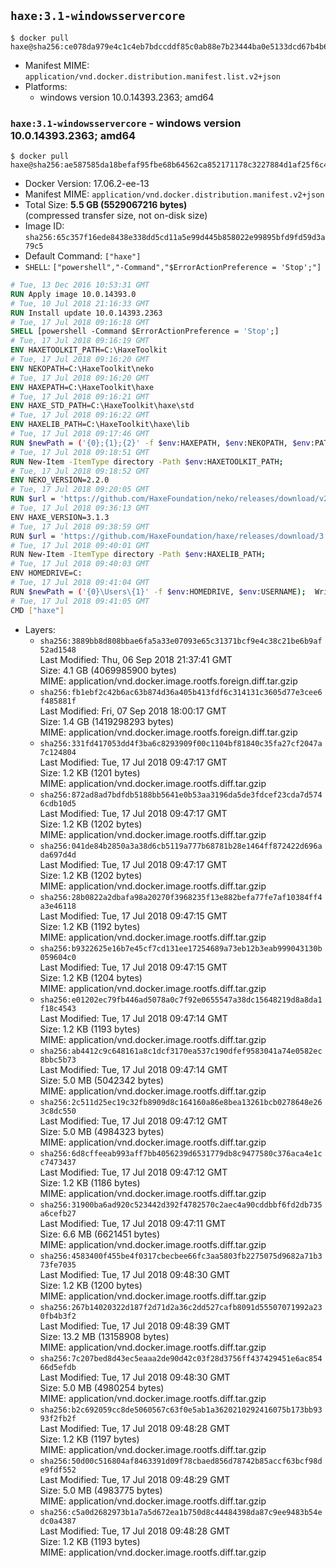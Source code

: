 ## `haxe:3.1-windowsservercore`

```console
$ docker pull haxe@sha256:ce078da979e4c1c4eb7bdccddf85c0ab88e7b23444ba0e5133dcd67b4b60fd32
```

-	Manifest MIME: `application/vnd.docker.distribution.manifest.list.v2+json`
-	Platforms:
	-	windows version 10.0.14393.2363; amd64

### `haxe:3.1-windowsservercore` - windows version 10.0.14393.2363; amd64

```console
$ docker pull haxe@sha256:ae587585da18befaf95fbe68b64562ca852171178c3227884d1af25f6c4f4317
```

-	Docker Version: 17.06.2-ee-13
-	Manifest MIME: `application/vnd.docker.distribution.manifest.v2+json`
-	Total Size: **5.5 GB (5529067216 bytes)**  
	(compressed transfer size, not on-disk size)
-	Image ID: `sha256:65c357f16ede8438e338dd5cd11a5e99d445b858022e99895bfd9fd59d3a79c5`
-	Default Command: `["haxe"]`
-	`SHELL`: `["powershell","-Command","$ErrorActionPreference = 'Stop';"]`

```dockerfile
# Tue, 13 Dec 2016 10:53:31 GMT
RUN Apply image 10.0.14393.0
# Tue, 10 Jul 2018 21:16:33 GMT
RUN Install update 10.0.14393.2363
# Tue, 17 Jul 2018 09:16:18 GMT
SHELL [powershell -Command $ErrorActionPreference = 'Stop';]
# Tue, 17 Jul 2018 09:16:19 GMT
ENV HAXETOOLKIT_PATH=C:\HaxeToolkit
# Tue, 17 Jul 2018 09:16:20 GMT
ENV NEKOPATH=C:\HaxeToolkit\neko
# Tue, 17 Jul 2018 09:16:20 GMT
ENV HAXEPATH=C:\HaxeToolkit\haxe
# Tue, 17 Jul 2018 09:16:21 GMT
ENV HAXE_STD_PATH=C:\HaxeToolkit\haxe\std
# Tue, 17 Jul 2018 09:16:22 GMT
ENV HAXELIB_PATH=C:\HaxeToolkit\haxe\lib
# Tue, 17 Jul 2018 09:17:46 GMT
RUN $newPath = ('{0};{1};{2}' -f $env:HAXEPATH, $env:NEKOPATH, $env:PATH); 	Write-Host ('Updating PATH: {0}' -f $newPath); 	[Environment]::SetEnvironmentVariable('PATH', $newPath, [EnvironmentVariableTarget]::Machine);
# Tue, 17 Jul 2018 09:18:51 GMT
RUN New-Item -ItemType directory -Path $env:HAXETOOLKIT_PATH;
# Tue, 17 Jul 2018 09:18:52 GMT
ENV NEKO_VERSION=2.2.0
# Tue, 17 Jul 2018 09:20:05 GMT
RUN $url = 'https://github.com/HaxeFoundation/neko/releases/download/v2-2-0/neko-2.2.0-win.zip'; 	Write-Host ('Downloading {0} ...' -f $url); 	[Net.ServicePointManager]::SecurityProtocol = [Net.SecurityProtocolType]::Tls12; 	Invoke-WebRequest -Uri $url -OutFile 'neko.zip'; 		Write-Host 'Verifying sha256 (93d7ca96698a6825f38ca8eea49e2e6b691c0849270174f6c1bd531290db8d69) ...'; 	if ((Get-FileHash neko.zip -Algorithm sha256).Hash -ne '93d7ca96698a6825f38ca8eea49e2e6b691c0849270174f6c1bd531290db8d69') { 		Write-Host 'FAILED!'; 		exit 1; 	}; 		Write-Host 'Expanding ...'; 	New-Item -ItemType directory -Path tmp; 	Expand-Archive -Path neko.zip -DestinationPath tmp; 	if (Test-Path tmp\neko.exe) { Move-Item tmp $env:NEKOPATH } 	else { Move-Item (Resolve-Path tmp\neko* | Select -ExpandProperty Path) $env:NEKOPATH }; 		Write-Host 'Removing ...'; 	Remove-Item -Path neko.zip, tmp -Force -Recurse -ErrorAction Ignore; 		Write-Host 'Verifying install ...'; 	Write-Host '  neko -version'; neko -version; 		Write-Host 'Complete.';
# Tue, 17 Jul 2018 09:36:13 GMT
ENV HAXE_VERSION=3.1.3
# Tue, 17 Jul 2018 09:38:59 GMT
RUN $url = 'https://github.com/HaxeFoundation/haxe/releases/download/3.1.3/haxe-3.1.3-win.zip'; 	Write-Host ('Downloading {0} ...' -f $url); 	[Net.ServicePointManager]::SecurityProtocol = [Net.SecurityProtocolType]::Tls12; 	Invoke-WebRequest -Uri $url -OutFile haxe.zip; 		Write-Host 'Verifying sha256 (4cf84cdbf7960a61ae70b0d9166c6f9bde16388c3b81e54af91446f4c9e44ae4) ...'; 	if ((Get-FileHash haxe.zip -Algorithm sha256).Hash -ne '4cf84cdbf7960a61ae70b0d9166c6f9bde16388c3b81e54af91446f4c9e44ae4') { 		Write-Host 'FAILED!'; 		exit 1; 	}; 		Write-Host 'Expanding ...'; 	New-Item -ItemType directory -Path tmp; 	Expand-Archive -Path haxe.zip -DestinationPath tmp; 	if (Test-Path tmp\haxe.exe) { Move-Item tmp $env:HAXEPATH } 	else { Move-Item (Resolve-Path tmp\haxe* | Select -ExpandProperty Path) $env:HAXEPATH }; 		Write-Host 'Removing ...'; 	Remove-Item -Path haxe.zip, tmp -Force -Recurse -ErrorAction Ignore; 		Write-Host 'Verifying install ...'; 	Write-Host '  haxe -version'; haxe -version; 		Write-Host 'Complete.';
# Tue, 17 Jul 2018 09:40:01 GMT
RUN New-Item -ItemType directory -Path $env:HAXELIB_PATH;
# Tue, 17 Jul 2018 09:40:03 GMT
ENV HOMEDRIVE=C:
# Tue, 17 Jul 2018 09:41:04 GMT
RUN $newPath = ('{0}\Users\{1}' -f $env:HOMEDRIVE, $env:USERNAME); 	Write-Host ('Updating HOMEPATH: {0}' -f $newPath); 	[Environment]::SetEnvironmentVariable('HOMEPATH', $newPath, [EnvironmentVariableTarget]::Machine);
# Tue, 17 Jul 2018 09:41:05 GMT
CMD ["haxe"]
```

-	Layers:
	-	`sha256:3889bb8d808bbae6fa5a33e07093e65c31371bcf9e4c38c21be6b9af52ad1548`  
		Last Modified: Thu, 06 Sep 2018 21:37:41 GMT  
		Size: 4.1 GB (4069985900 bytes)  
		MIME: application/vnd.docker.image.rootfs.foreign.diff.tar.gzip
	-	`sha256:fb1ebf2c42b6ac63b874d36a405b413fdf6c314131c3605d77e3cee6f485881f`  
		Last Modified: Fri, 07 Sep 2018 18:00:17 GMT  
		Size: 1.4 GB (1419298293 bytes)  
		MIME: application/vnd.docker.image.rootfs.foreign.diff.tar.gzip
	-	`sha256:331fd417053dd4f3ba6c8293909f00c1104bf81840c35fa27cf2047a7c124804`  
		Last Modified: Tue, 17 Jul 2018 09:47:17 GMT  
		Size: 1.2 KB (1201 bytes)  
		MIME: application/vnd.docker.image.rootfs.diff.tar.gzip
	-	`sha256:872ad8ad7bdfdb5188bb5641e0b53aa3196da5de3fdcef23cda7d5746cdb10d5`  
		Last Modified: Tue, 17 Jul 2018 09:47:17 GMT  
		Size: 1.2 KB (1202 bytes)  
		MIME: application/vnd.docker.image.rootfs.diff.tar.gzip
	-	`sha256:041de84b2850a3a38d6cb5119a777b68781b28e1464ff872422d696ada697d4d`  
		Last Modified: Tue, 17 Jul 2018 09:47:17 GMT  
		Size: 1.2 KB (1202 bytes)  
		MIME: application/vnd.docker.image.rootfs.diff.tar.gzip
	-	`sha256:28b0822a2dbafa98a20270f3968235f13e882befa77fe7af10384ff4a3e46118`  
		Last Modified: Tue, 17 Jul 2018 09:47:15 GMT  
		Size: 1.2 KB (1192 bytes)  
		MIME: application/vnd.docker.image.rootfs.diff.tar.gzip
	-	`sha256:b9322625e16b7e45cf7cd131ee17254689a73eb12b3eab999043130b059604c0`  
		Last Modified: Tue, 17 Jul 2018 09:47:15 GMT  
		Size: 1.2 KB (1204 bytes)  
		MIME: application/vnd.docker.image.rootfs.diff.tar.gzip
	-	`sha256:e01202ec79fb446ad5078a0c7f92e0655547a38dc15648219d8a8da1f18c4543`  
		Last Modified: Tue, 17 Jul 2018 09:47:14 GMT  
		Size: 1.2 KB (1193 bytes)  
		MIME: application/vnd.docker.image.rootfs.diff.tar.gzip
	-	`sha256:ab4412c9c648161a8c1dcf3170ea537c190dfef9583041a74e0582ec8bbc5b73`  
		Last Modified: Tue, 17 Jul 2018 09:47:14 GMT  
		Size: 5.0 MB (5042342 bytes)  
		MIME: application/vnd.docker.image.rootfs.diff.tar.gzip
	-	`sha256:2c511d25ec19c32fb8909d8c164160a86e8bea13261bcb0278648e263c8dc550`  
		Last Modified: Tue, 17 Jul 2018 09:47:12 GMT  
		Size: 5.0 MB (4984323 bytes)  
		MIME: application/vnd.docker.image.rootfs.diff.tar.gzip
	-	`sha256:6d8cffeeab993aff7bb4056239d6531779db8c9477580c376aca4e1cc7473437`  
		Last Modified: Tue, 17 Jul 2018 09:47:12 GMT  
		Size: 1.2 KB (1186 bytes)  
		MIME: application/vnd.docker.image.rootfs.diff.tar.gzip
	-	`sha256:31900ba6ad920c523442d392f4782570c2aec4a90cddbbf6fd2db735a6cefb27`  
		Last Modified: Tue, 17 Jul 2018 09:47:11 GMT  
		Size: 6.6 MB (6621451 bytes)  
		MIME: application/vnd.docker.image.rootfs.diff.tar.gzip
	-	`sha256:4583400f455be4f0317cbecbee66fc3aa5803fb2275075d9682a71b373fe7035`  
		Last Modified: Tue, 17 Jul 2018 09:48:30 GMT  
		Size: 1.2 KB (1200 bytes)  
		MIME: application/vnd.docker.image.rootfs.diff.tar.gzip
	-	`sha256:267b14020322d187f2d71d2a36c2dd527cafb8091d55507071992a230fb4b3f2`  
		Last Modified: Tue, 17 Jul 2018 09:48:39 GMT  
		Size: 13.2 MB (13158908 bytes)  
		MIME: application/vnd.docker.image.rootfs.diff.tar.gzip
	-	`sha256:7c207bed8d43ec5eaaa2de90d42c03f28d3756ff437429451e6ac85466d5efdb`  
		Last Modified: Tue, 17 Jul 2018 09:48:30 GMT  
		Size: 5.0 MB (4980254 bytes)  
		MIME: application/vnd.docker.image.rootfs.diff.tar.gzip
	-	`sha256:b2c692059cc8de5060567c63f0e5ab1a3620210292416075b173bb9393f2fb2f`  
		Last Modified: Tue, 17 Jul 2018 09:48:28 GMT  
		Size: 1.2 KB (1197 bytes)  
		MIME: application/vnd.docker.image.rootfs.diff.tar.gzip
	-	`sha256:50d00c516804af8463391d09f78cbaed856d78742b85accf63bcf98de9fdf552`  
		Last Modified: Tue, 17 Jul 2018 09:48:29 GMT  
		Size: 5.0 MB (4983775 bytes)  
		MIME: application/vnd.docker.image.rootfs.diff.tar.gzip
	-	`sha256:c5a0d2682973b1a7a5d672ea1b750d8c44484398da87c9ee9483b54edc0a4387`  
		Last Modified: Tue, 17 Jul 2018 09:48:28 GMT  
		Size: 1.2 KB (1193 bytes)  
		MIME: application/vnd.docker.image.rootfs.diff.tar.gzip
